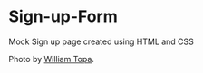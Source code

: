 # Sign-up-Form

Mock Sign up page created using HTML and CSS 

Photo by [William Topa](https://unsplash.com/@williamtopa?utm_source=unsplash&utm_medium=referral&utm_content=creditCopyText).